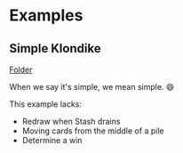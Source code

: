 # Examples

## Simple Klondike

[Folder](simple-klondike)

When we say it's simple, we mean simple. :smile:

This example lacks:
- Redraw when Stash drains
- Moving cards from the middle of a pile
- Determine a win